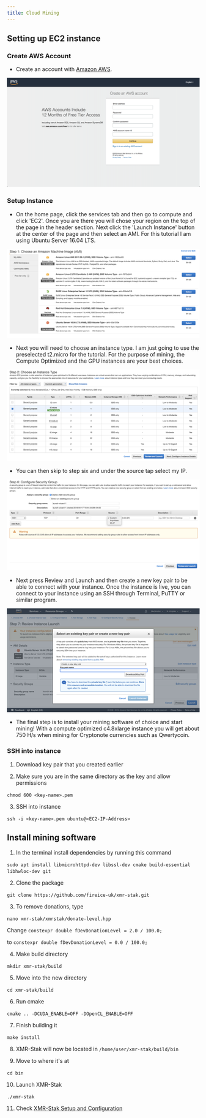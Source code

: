```yaml
---
title: Cloud Mining
---
```


## Setting up EC2 instance

### Create AWS Account
* Create an account with [Amazon AWS](https://portal.aws.amazon.com/billing/signup?nc2=h_ct&src=default&redirect_url=https%3A%2F%2Faws.amazon.com%2Fregistration-confirmation#/start).

![cloud-start](assets/mining/cloudmining/cloud-start.png)

### Setup Instance
* On the home page, click the services tab and then go to compute and click 'EC2'. Once you are there you will chose your region on the top of the page in the header section. Next click the 'Launch Instance' button at the center of the page and then select an AMI. For this tutorial I am using Ubuntu Server 16.04 LTS.

![cloud-pick](assets/mining/cloudmining/cloud-pick.png)

* Next you will need to choose an instance type. I am just going to use the preselected t2.micro for the tutorial. For the purpose of mining, the Compute Optimized and the GPU instances are your best choices.

![cloud-choose](assets/mining/cloudmining/cloud-choose.png)

* You can then skip to step six and under the source tap select my IP.

![cloud-security](assets/mining/cloudmining/cloud-security.png)

* Next press Review and Launch and then create a new key pair to be able to connect with your instance. Once the instance is live, you can connect to your instance using an SSH through Terminal, PuTTY or similar program.

![cloud-pickkey](assets/mining/cloudmining/cloud-createkey.png)

* The final step is to install your mining software of choice and start mining! With a compute optimized c4.8xlarge instance you will get about 750 H/s when mining for Cryptonote currencies such as Qwertycoin.

### SSH into instance
1. Download key pair that you created earlier

2. Make sure you are in the same directory as the key and allow permissions

```chmod 600 <key-name>.pem```

3. SSH into instance

```ssh -i <key-name>.pem ubuntu@<EC2-IP-Address>```

## Install mining software
1. In the terminal install dependencies by running this command

```sudo apt install libmicrohttpd-dev libssl-dev cmake build-essential libhwloc-dev git```

2. Clone the package

```git clone https://github.com/fireice-uk/xmr-stak.git```

3. To remove donations, type

```nano xmr-stak/xmrstak/donate-level.hpp```

Change
```constexpr double fDevDonationLevel = 2.0 / 100.0;```

to
```constexpr double fDevDonationLevel = 0.0 / 100.0;```

4. Make build directory

```mkdir xmr-stak/build```

5. Move into the new directory

```cd xmr-stak/build```

6. Run cmake

```cmake .. -DCUDA_ENABLE=OFF -DOpenCL_ENABLE=OFF```

7. Finish building it

```make install```

8. XMR-Stak will now be located in ```/home/user/xmr-stak/build/bin```

9. Move to where it's at

```cd bin```

10. Launch XMR-Stak

```./xmr-stak```

11. Check [XMR-Stak Setup and Configuration](guides/mining/XMR-Stak)
